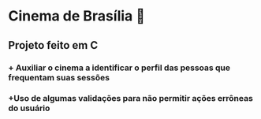 # Cinema de Brasília :popcorn:

## Projeto feito em C

### + Auxiliar o cinema a identificar o perfil das pessoas que frequentam suas sessões

### +Uso de algumas validações para não permitir ações errôneas do usuário
